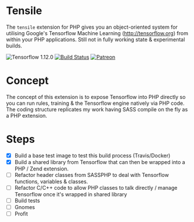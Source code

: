 # Tensile

The `tensile` extension for PHP gives you an object-oriented system for utilising Google's Tensorflow Machine Learning (http://tensorflow.org) from within your PHP applications. Still not in fully working state & experimental builds.


![Tensorflow 1.12.0](https://img.shields.io/badge/tensorflow-1.12.0-blue.svg) [![Build Status](https://travis-ci.org/absalomedia/tensile.svg?branch=master)](https://travis-ci.org/absalomedia/tensile) [![Patreon](https://img.shields.io/badge/patreon-donate-green.svg)](https://www.patreon.com/bePatron?u=14641360)

# Concept

The concept of this extension is to expose Tensorflow into PHP directly so you can run rules, training & the Tensorflow engine natively via PHP code. The coding structure replicates my work having SASS compile on the fly as a PHP extension.

# Steps
- [x] Build a base test image to test this build process (Travis/Docker)
- [x] Build a shared library from Tensorflow that can then be wrapped into a PHP / Zend extension.
- [ ] Refactor header classes from SASSPHP to deal with Tensorflow functions, variables & classes. 
- [ ] Refactor C/C++ code to allow PHP classes to talk directly / manage Tensorflow once it's wrapped in shared library
- [ ] Build tests
- [ ] Gnomes
- [ ] Profit
